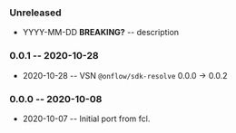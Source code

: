 ### Unreleased

- YYYY-MM-DD **BREAKING?** -- description

### 0.0.1 -- 2020-10-28

- 2020-10-28 -- VSN `@onflow/sdk-resolve` 0.0.0 -> 0.0.2

### 0.0.0 -- 2020-10-08

- 2020-10-07 -- Initial port from fcl.

